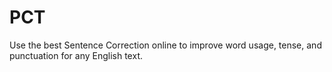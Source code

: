 # PCT
Use the best Sentence Correction online to improve word usage, tense, and punctuation for any English text.
